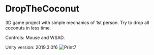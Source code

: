 # DropTheCoconut
 
3D game project with simple mechanics of 1st person.
Try to drop all coconuts in less time.

Controls:
Mouse and WSAD.

Unity version:
2019.3.0f6
![Print7](https://user-images.githubusercontent.com/57465338/156554993-ebc16cf4-bd00-4e9f-a91b-be8189558a7f.jpg)

